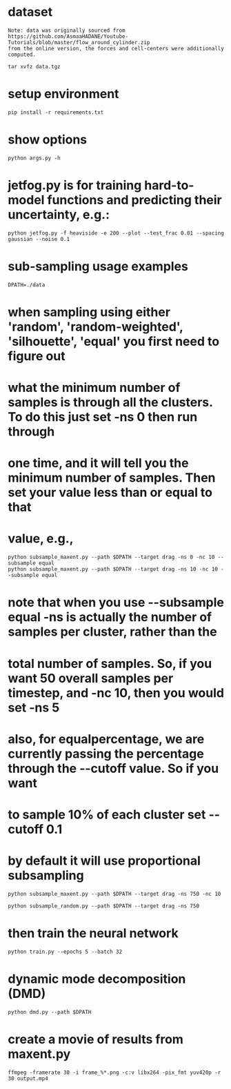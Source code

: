 
# dataset

    Note: data was originally sourced from 
    https://github.com/AsmaaHADANE/Youtube-Tutorials/blob/master/flow_around_cylinder.zip
    from the online version, the forces and cell-centers were additionally computed. 

    tar xvfz data.tgz

# setup environment

    pip install -r requirements.txt

# show options

    python args.py -h 

# jetfog.py is for training hard-to-model functions and predicting their uncertainty, e.g.:

    python jetfog.py -f heaviside -e 200 --plot --test_frac 0.01 --spacing gaussian --noise 0.1

# sub-sampling usage examples

    DPATH=./data

# when sampling using either 'random', 'random-weighted', 'silhouette', 'equal' you first need to figure out 
# what the minimum number of samples is through all the clusters. To do this just set -ns 0 then run through 
# one time, and it will tell you the minimum number of samples. Then set your value less than or equal to that 
# value, e.g., 

    python subsample_maxent.py --path $DPATH --target drag -ns 0 -nc 10 --subsample equal
    python subsample_maxent.py --path $DPATH --target drag -ns 10 -nc 10 --subsample equal

# note that when you use --subsample equal -ns is actually the number of samples per cluster, rather than the 
# total number of samples. So, if you want 50 overall samples per timestep, and -nc 10, then you would set -ns 5

# also, for equalpercentage, we are currently passing the percentage through the --cutoff value. So if you want 
# to sample 10% of each cluster set --cutoff 0.1

# by default it will use proportional subsampling

    python subsample_maxent.py --path $DPATH --target drag -ns 750 -nc 10 

    python subsample_random.py --path $DPATH --target drag -ns 750

# then train the neural network

    python train.py --epochs 5 --batch 32 

# dynamic mode decomposition (DMD)
    python dmd.py --path $DPATH

# create a movie of results from maxent.py

    ffmpeg -framerate 30 -i frame_%*.png -c:v libx264 -pix_fmt yuv420p -r 30 output.mp4
